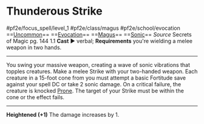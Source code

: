 # Thunderous Strike
#pf2e/focus_spell/level_1 #pf2e/class/magus #pf2e/school/evocation 
==[Uncommon](rules/traits/uncommon.md)== ==[Evocation](rules/traits/evocation.md)== ==[Magus](../../../Traits/Magus.md)== ==[Sonic](rules/traits/sonic.md)==
*Source* Secrets of Magic pg. 144 1.1
**Cast** ► verbal; **Requirements** you're wielding a melee weapon in two hands.

---
You swing your massive weapon, creating a wave of sonic vibrations that topples creatures. Make a melee Strike with your two-handed weapon. Each creature in a 15-foot cone from you must attempt a basic Fortitude save against your spell DC or take 2 sonic damage. On a critical failure, the creature is knocked [Prone](../../../Conditions/Prone.md). The target of your Strike must be within the cone or the effect fails.

<hr>

**Heightened (+1)** The damage increases by 1.